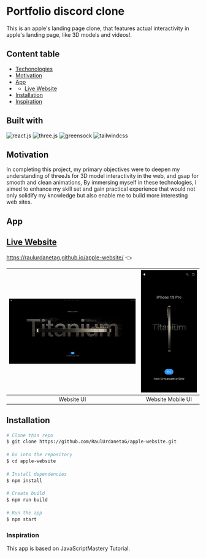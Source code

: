 # Portfolio discord clone
This is an apple's landing page clone, that features actual interactivity in apple's landing page, like 3D models and videos!.

## Content table

* [Techonologies](#built-with)
* [Motivation](#motivation)
* [App](#app)
*  * [Live Website](#live-website)
* [Installation](#installation)
* [Inspiration](#inspiration)


## Built with
<div>
    <img src="https://img.shields.io/badge/-React_JS-black?style=for-the-badge&logoColor=white&logo=react&color=61DAFB" alt="react.js" />
    <img src="https://img.shields.io/badge/-Three_JS-black?style=for-the-badge&logoColor=white&logo=threedotjs&color=000000" alt="three.js" />
    <img src="https://img.shields.io/badge/-GSAP-black?style=for-the-badge&logoColor=white&logo=greensock&color=88CE02" alt="greensock" />
    <img src="https://img.shields.io/badge/-Tailwind_CSS-black?style=for-the-badge&logoColor=white&logo=tailwindcss&color=06B6D4" alt="tailwindcss" />
</div>

## Motivation
In completing this project, my primary objectives were to deepen my understanding of threeJs for 3D model interactivity in the web, and gsap for smooth and clean animations, By immersing myself in these technologies, I aimed to enhance my skill set and gain practical experience that would not only solidify my knowledge but also enable me to build more interesting web sites.
## App
## [Live Website](https://raulurdanetag.github.io/apple-website/ )
https://raulurdanetag.github.io/apple-website/ 👈

| ![Website UI](/public/assets/fullScreen.webp) | ![Website Mobile UI](/public/assets/mobile.webp) |
|:---------------------------------------------:|:------------------------------------------------:|
|                   Website UI                  |               Website Mobile UI                  |

## Installation
```bash
# Clone this repo 
$ git clone https://github.com/RaulUrdanetaG/apple-website.git

# Go into the repository
$ cd apple-website

# Install dependencies
$ npm install 

# Create build
$ npm run build

# Run the app
$ npm start
```

### Inspiration
This app is based on JavaScriptMastery Tutorial.
